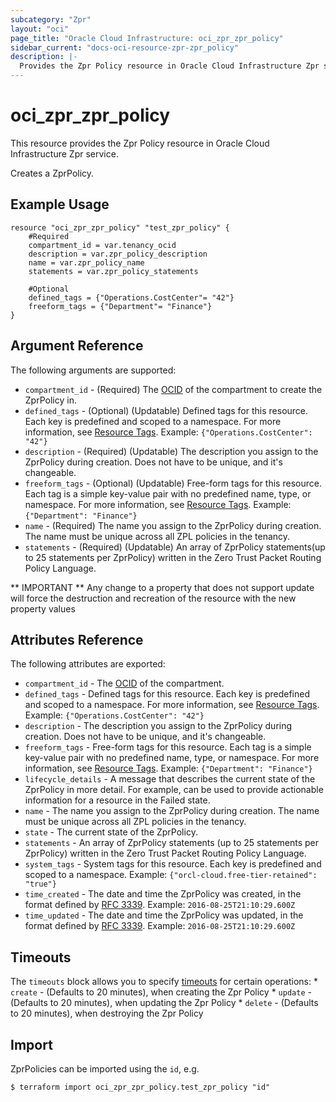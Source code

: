 ```yaml
---
subcategory: "Zpr"
layout: "oci"
page_title: "Oracle Cloud Infrastructure: oci_zpr_zpr_policy"
sidebar_current: "docs-oci-resource-zpr-zpr_policy"
description: |-
  Provides the Zpr Policy resource in Oracle Cloud Infrastructure Zpr service
---
```


# oci_zpr_zpr_policy
This resource provides the Zpr Policy resource in Oracle Cloud Infrastructure Zpr service.

Creates a ZprPolicy.


## Example Usage

```hcl
resource "oci_zpr_zpr_policy" "test_zpr_policy" {
	#Required
	compartment_id = var.tenancy_ocid
	description = var.zpr_policy_description
	name = var.zpr_policy_name
	statements = var.zpr_policy_statements

	#Optional
	defined_tags = {"Operations.CostCenter"= "42"}
	freeform_tags = {"Department"= "Finance"}
}
```

## Argument Reference

The following arguments are supported:

* `compartment_id` - (Required) The [OCID](https://docs.cloud.oracle.com/iaas/Content/General/Concepts/identifiers.htm) of the compartment to create the ZprPolicy in. 
* `defined_tags` - (Optional) (Updatable) Defined tags for this resource. Each key is predefined and scoped to a namespace. For more information, see [Resource Tags](https://docs.cloud.oracle.com/iaas/Content/General/Concepts/resourcetags.htm).  Example: `{"Operations.CostCenter": "42"}` 
* `description` - (Required) (Updatable) The description you assign to the ZprPolicy during creation. Does not have to be unique, and it's changeable.
* `freeform_tags` - (Optional) (Updatable) Free-form tags for this resource. Each tag is a simple key-value pair with no predefined name, type, or namespace. For more information, see [Resource Tags](https://docs.cloud.oracle.com/iaas/Content/General/Concepts/resourcetags.htm).  Example: `{"Department": "Finance"}` 
* `name` - (Required) The name you assign to the ZprPolicy during creation. The name must be unique across all ZPL policies in the tenancy.
* `statements` - (Required) (Updatable) An array of ZprPolicy statements(up to 25 statements per ZprPolicy) written in the Zero Trust Packet Routing Policy Language.


** IMPORTANT **
Any change to a property that does not support update will force the destruction and recreation of the resource with the new property values

## Attributes Reference

The following attributes are exported:

* `compartment_id` - The [OCID](https://docs.cloud.oracle.com/iaas/Content/General/Concepts/identifiers.htm) of the compartment.
* `defined_tags` - Defined tags for this resource. Each key is predefined and scoped to a namespace. For more information, see [Resource Tags](https://docs.cloud.oracle.com/iaas/Content/General/Concepts/resourcetags.htm).  Example: `{"Operations.CostCenter": "42"}` 
* `description` - The description you assign to the ZprPolicy during creation. Does not have to be unique, and it's changeable.
* `freeform_tags` - Free-form tags for this resource. Each tag is a simple key-value pair with no predefined name, type, or namespace. For more information, see [Resource Tags](https://docs.cloud.oracle.com/iaas/Content/General/Concepts/resourcetags.htm).  Example: `{"Department": "Finance"}` 
* `lifecycle_details` - A message that describes the current state of the ZprPolicy in more detail. For example, can be used to provide actionable information for a resource in the Failed state. 
* `name` - The name you assign to the ZprPolicy during creation. The name must be unique across all ZPL policies in the tenancy.
* `state` - The current state of the ZprPolicy.
* `statements` - An array of ZprPolicy statements (up to 25 statements per ZprPolicy) written in the Zero Trust Packet Routing Policy Language.
* `system_tags` - System tags for this resource. Each key is predefined and scoped to a namespace.  Example: `{"orcl-cloud.free-tier-retained": "true"}` 
* `time_created` - The date and time the ZprPolicy was created, in the format defined by [RFC 3339](https://tools.ietf.org/html/rfc3339).  Example: `2016-08-25T21:10:29.600Z` 
* `time_updated` - The date and time the ZprPolicy was updated, in the format defined by [RFC 3339](https://tools.ietf.org/html/rfc3339).  Example: `2016-08-25T21:10:29.600Z` 

## Timeouts

The `timeouts` block allows you to specify [timeouts](https://registry.terraform.io/providers/oracle/oci/latest/docs/guides/changing_timeouts) for certain operations:
	* `create` - (Defaults to 20 minutes), when creating the Zpr Policy
	* `update` - (Defaults to 20 minutes), when updating the Zpr Policy
	* `delete` - (Defaults to 20 minutes), when destroying the Zpr Policy


## Import

ZprPolicies can be imported using the `id`, e.g.

```
$ terraform import oci_zpr_zpr_policy.test_zpr_policy "id"
```


